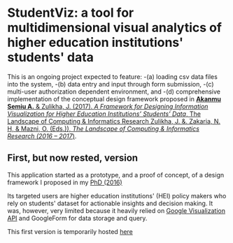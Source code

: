 # StudentViz: a tool for multidimensional visual analytics of higher education institutions' students' data

This is an ongoing project expected to feature:
-(a) loading csv data files into the system, 
-(b) data entry and input through form submission, 
-(c) multi-user authorization dependent environment, and 
-(d) comprehensive  implementation of the conceptual design framework proposed in [**Akanmu Semiu A.** & Zulikha, J. (2017). *A Framework for Designing Information Visualization for Higher Education Institutions’ Students’ Data*, The Landscape of Computing & Informatics Research Zulikha, J. &. Zakaria, N. H, & Mazni, O. (Eds.)), *The Landscape of Computing & Informatics Research (2016 – 2017*)](https://scholar.google.com/citations?user=ROaTHt0AAAAJ&hl=en).

## First, but now rested, version
This application started as  a prototype, and a proof of concept, of a design framework I proposed in my [PhD (2016)](http://etd.uum.edu.my/6046/2/s95110_02.pdf)

Its targeted users are higher education institutions' (HEI) policy makers who rely on students' dataset for actionable insights and decision making. It was, however, very limited because it heavily relied on [Google Visualization API](https://developers.google.com/chart/?refresh=1) and GoogleForm for data storage and query. 

This first version is temporarily hosted [here](http://students.cs.ndsu.nodak.edu/~akanmu/studentviz/motionchart.html)
